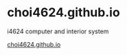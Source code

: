 # choi4624.github.io
i4624 computer and interior system 

[choi4624.github.io](https://choi4624.github.io)
